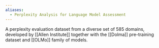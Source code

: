 ```yaml
---
aliases:
  - Perplexity Analysis for Language Model Assessment
---
```

A perplexity evaluation dataset from a diverse set of 585 domains, developed by [[Allen Institute]] together with the [[Dolma]] pre-training dataset and [[OLMo]] family of models.





